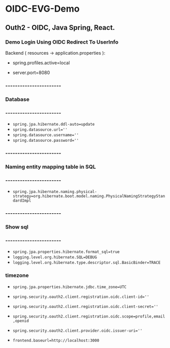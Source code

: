 # OIDC-EVG-Demo

## Outh2 - OIDC, Java Spring, React.

### Demo Login Using OIDC Redirect To UserInfo

Backend ( resources -> application.properties ): 

- spring.profiles.active=local

- server.port=8080

### -----------------------
### Database
### -----------------------
- `spring.jpa.hibernate.ddl-auto=update`
- `spring.datasource.url=''`
- `spring.datasource.username=''`
- `spring.datasource.password=''`

### -----------------------
### Naming entity mapping table in SQL
### -----------------------
- `spring.jpa.hibernate.naming.physical-strategy=org.hibernate.boot.model.naming.PhysicalNamingStrategyStandardImpl`

### -----------------------
### Show sql
### -----------------------
- `spring.jpa.properties.hibernate.format_sql=true`
- `logging.level.org.hibernate.SQL=DEBUG`
- `logging.level.org.hibernate.type.descriptor.sql.BasicBinder=TRACE`

### timezone
- `spring.jpa.properties.hibernate.jdbc.time_zone=UTC`

- `spring.security.oauth2.client.registration.oidc.client-id=''`
- `spring.security.oauth2.client.registration.oidc.client-secret=''`
- `spring.security.oauth2.client.registration.oidc.scope=profile,email,openid`
- `spring.security.oauth2.client.provider.oidc.issuer-uri=''`

- `frontend.baseurl=http://localhost:3000`


